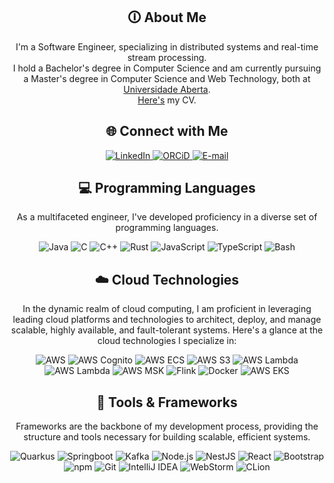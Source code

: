 <div align="center">
    <h2>🛈 About Me</h2>
<!--     <p><img src="termina-gh.gif" alt="Terminal GH GIF" /></p> -->
    <p>I'm a Software Engineer, specializing in distributed systems and real-time stream processing. <br>
    I hold a Bachelor's degree in Computer Science and am currently pursuing a Master's degree in Computer Science and Web Technology, both at <a href="https://uab.pt">Universidade Aberta</a>. <br>
<a href="https://github.com/goncah/cv/blob/main/out/cv.pdf">Here's</a> my CV.</p>
</div>

<div align="center">
<h2 align="center" class="section-heading">🌐 Connect with Me</h2>
<div align="center">
  <a href="https://www.linkedin.com/in/goncalh">
    <img src="https://img.shields.io/badge/Linkedin-0077B5?style=for-the-badge&logo=linkedin&logoColor=white" alt="LinkedIn"/>
  </a>
    <a href="https://orcid.org/0009-0007-5803-4499">
    <img src="https://img.shields.io/badge/ORCiD-FFFFFF?style=for-the-badge&logo=orcid&logoColor=green" alt="ORCiD"/>
  </a>
    <a href="mailto:email@hugogoncalves.pt">
    <img src="https://img.shields.io/badge/email-FFFFFF?style=for-the-badge&logo=gmail&logoColor=red" alt="E-mail"/>
  </a>
</div>

<h2 align="center" class="section-heading">💻 Programming Languages</h2>
<p> As a multifaceted engineer, I've developed proficiency in a diverse set of programming languages.</p>
<div align="center">
  <img src="https://img.shields.io/badge/Java-FFFFFF?style=for-the-badge&logo=eclipseadoptium&logoColor=FF1464" alt="Java" />
  <img src="https://img.shields.io/badge/-FA7343?style=for-the-badge&logo=c&logoColor=white" alt="C"/>
  <img src="https://img.shields.io/badge/C++-3178C6?style=for-the-badge&logoColor=white" alt="C++"/>
  <img src="https://img.shields.io/badge/Rust-FA7343?style=for-the-badge&logo=rust&logoColor=white" alt="Rust"/>
  <img src="https://img.shields.io/badge/JavaScript-F7DF1E?style=for-the-badge&logo=javascript&logoColor=black" alt="JavaScript"/>
  <img src="https://img.shields.io/badge/TypeScript-3178C6?style=for-the-badge&logo=typescript&logoColor=black" alt="TypeScript"/>
  <img src="https://img.shields.io/badge/Bash-4EAA25?style=for-the-badge&logo=gnu-bash&logoColor=white" alt="Bash"/>

</div>
<h2 align="center" class="section-heading">☁️ Cloud Technologies</h2>
<p>In the dynamic realm of cloud computing, I am proficient in leveraging leading cloud platforms and technologies to architect, deploy, and manage scalable, highly available, and fault-tolerant systems. Here's a glance at the cloud technologies I specialize in:</p>
<div align="center">
  <img src="https://img.shields.io/badge/AWS-FF9900?style=for-the-badge&logo=amazonaws&logoColor=white" alt="AWS" />
  <img src="https://img.shields.io/badge/AWS Cognito-DD344C?style=for-the-badge&logo=amazoncognito&logoColor=white" alt="AWS Cognito" />
  <img src="https://img.shields.io/badge/AWS ECS-FF9900?style=for-the-badge&logo=amazonecs&logoColor=white" alt="AWS ECS" />
  <img src="https://img.shields.io/badge/AWS S3-569A31?style=for-the-badge&logo=amazons3&logoColor=white" alt="AWS S3" />
  <img src="https://img.shields.io/badge/AWS Lambda-FF9900?style=for-the-badge&logo=awslambda&logoColor=white" alt="AWS Lambda" />
  <img src="https://img.shields.io/badge/AWS API Gateway-FF4F8B?style=for-the-badge&logo=amazonapigateway&logoColor=white" alt="AWS Lambda" />
  <img src="https://img.shields.io/badge/AWS MSK-FF9900?style=for-the-badge&logo=apachekafka&logoColor=white" alt="AWS MSK" />
  <img src="https://img.shields.io/badge/Flink-C679D4?style=for-the-badge&logo=apacheflink&logoColor=black" alt="Flink"/>
  <img src="https://img.shields.io/badge/Docker-2496ED?style=for-the-badge&logo=docker&logoColor=white" alt="Docker"/>
  <img src="https://img.shields.io/badge/AWS EKS-FF9900?style=for-the-badge&logo=amazoneks&logoColor=white" alt="AWS EKS" />
</div>

<h2 align="center" class="section-heading">🔧 Tools & Frameworks</h2>
<p>Frameworks are the backbone of my development process, providing the structure and tools necessary for building scalable, efficient systems.</p>
<div align="center">
  <img src="https://img.shields.io/badge/Quarkus-0d1c2c?style=for-the-badge&logo=quarkus&logoColor=4695EB" alt="Quarkus"/>
  <img src="https://img.shields.io/badge/Springboot-2b2f33?style=for-the-badge&logo=springboot&logoColor=80EQ6E" alt="Springboot"/>
  <img src="https://img.shields.io/badge/Kafka Streams-FFFFFF?style=for-the-badge&logo=apachekafka&logoColor=black" alt="Kafka"/>
  <img src="https://img.shields.io/badge/Node.js-339933?style=for-the-badge&logo=nodedotjs&logoColor=white" alt="Node.js"/>
  <img src="https://img.shields.io/badge/NestJS-E0234E?style=for-the-badge&logo=nestjs&logoColor=white" alt="NestJS"/>
  <img src="https://img.shields.io/badge/React-20232A?style=for-the-badge&logo=react&logoColor=61DAFB" alt="React"/>
  <img src="https://img.shields.io/badge/Bootstrap-7952B3?style=for-the-badge&logo=bootstrap&logoColor=white" alt="Bootstrap"/>
  <img src="https://img.shields.io/badge/npm-CB3837?style=for-the-badge&logo=npm&logoColor=white" alt="npm"/>
  <img src="https://img.shields.io/badge/Git-F05032?style=for-the-badge&logo=git&logoColor=white" alt="Git"/>
  <img src="https://img.shields.io/badge/IntelliJ IDEA-000000?style=for-the-badge&logo=intellijidea&logoColor=white" alt="IntelliJ IDEA"/>
  <img src="https://img.shields.io/badge/WebStorm-000000?style=for-the-badge&logo=webstorm&logoColor=white" alt="WebStorm"/>
  <img src="https://img.shields.io/badge/CLion-000000?style=for-the-badge&logo=clion&logoColor=white" alt="CLion"/>
</div>